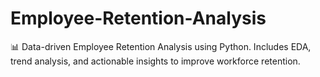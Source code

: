 # Employee-Retention-Analysis
📊 Data-driven Employee Retention Analysis using Python.   Includes EDA, trend analysis, and actionable insights to improve workforce retention.
